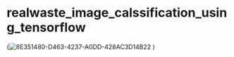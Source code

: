 # realwaste_image_calssification_using_tensorflow
(![8E351480-D463-4237-A0DD-428AC3D14B22](https://github.com/user-attachments/assets/d13c8b33-d57c-4551-a2b7-7b32d2be75cb)
)
